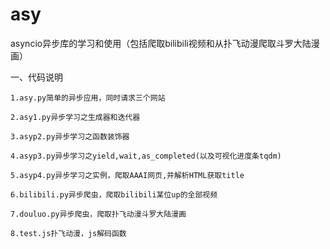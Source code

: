 # asy
asyncio异步库的学习和使用（包括爬取bilibili视频和从扑飞动漫爬取斗罗大陆漫画）

一、代码说明

    1.asy.py简单的异步应用，同时请求三个网站

    2.asy1.py异步学习之生成器和迭代器

    3.asyp2.py异步学习之函数装饰器

    4.asyp3.py异步学习之yield,wait,as_completed(以及可视化进度条tqdm)

    5.asyp4.py异步学习之实例，爬取AAAI网页,并解析HTML获取title

    6.bilibili.py异步爬虫，爬取bilibili某位up的全部视频

    7.douluo.py异步爬虫，爬取扑飞动漫斗罗大陆漫画
    
    8.test.js扑飞动漫，js解码函数
